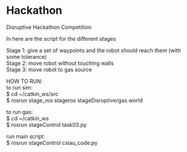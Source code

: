 # Hackathon
Disruptive Hackathon Competition

In here are the script for the different stages

Stage 1: give a set of waypoints and the robot should reach them (with some tolerance)  
Stage 2: move robot without touching walls  
Stage 3: move robot to gas source  


HOW TO RUN:  
to run sim:  
$ cd ~/catkin_ws/src  
$ rosrun stage_ros stageros stageDisruptive/gas.world  
  
  
to run gas:  
$ cd ~/catkin_ws  
$ rosrun stageControl task03.py  

run main script:  
$ rosrun stageControl csiau_code.py
